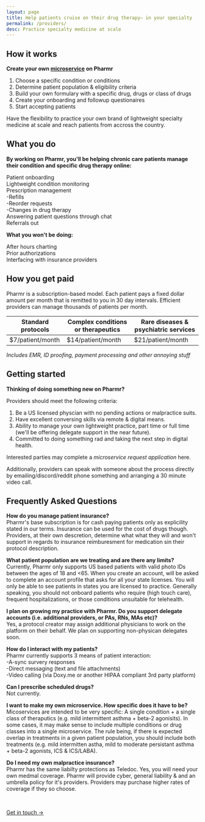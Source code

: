 ```yaml
---
layout: page
title: Help patients cruise on their drug therapy– in your specialty
permalink: /providers/
desc: Practice specialty medicine at scale
---
```

## How it works  

**Create your own [microservice](https://cranky-johnson-407f0c.netlify.app/cgrpmigraine.html) on Pharmr**  

1. Choose a specific condition or conditions
2. Determine patient population & eligibility criteria 
2. Build your own formulary with a specific drug, drugs or class of drugs
3. Create your onboarding and followup questionaires 
4. Start accepting patients  

Have the flexibility to practice your own brand of lightweight specialty medicine at scale and reach patients from accross the country. 


## What you do

**By working on Pharmr, you'll be helping chronic care patients manage their condition and specific drug therapy online:**  

Patient onboarding  
Lightweight condition monitoring  
Prescription management  
  -Refills  
  -Reorder requests  
  -Changes in drug therapy  
Answering patient questions through chat  
Referrals out  

**What you won't be doing:**   

After hours charting  
Prior authorizations  
Interfacing with insurance providers  


## How you get paid  

Pharmr is a subscription-based model. Each patient pays a fixed dollar amount per month that is remitted to you in 30 day intervals. Efficient providers can manage thousands of patients per month. 

| Standard protocols | Complex conditions or therapeutics | Rare diseases & psychiatric services |
|--------------------|------------------------------------|--------------------------------------|
| $7/patient/month   | $14/patient/month                  | $21/patient/month                    |

*Includes EMR, ID proofing, payment processing and other annoying stuff*  


## Getting started   

**Thinking of doing something new on Pharmr?**  

Providers should meet the following criteria:  
1. Be a US licensed physcian with no pending actions or malpractice suits.  
2. Have excellent conversing skills via remote & digital means.  
3. Ability to manage your own lightweight practice, part time or full time (we'll be offering delegate support in the near future).  
4. Committed to doing something rad and taking the next step in digital health.  

Interested parties may complete a *microservice request application* here.  

Additionally, providers can speak with someone about the process directly by emailing/discord/reddit phone something and arranging a 30 minute video call. 


## Frequently Asked Questions   

**How do you manage patient insurance?**  
Pharmr's base subscription is for cash paying patients only as explicility stated in our terms. Insurance can be used for the cost of drugs though. Providers, at their own descretion, determine what what they will and won't support in regards to insurance reimburesment for medication sin their protocol description.  

**What patient population are we treating and are there any limits?**  
Currently, Pharmr only supports US based patients with valid photo IDs between the ages of 18 and <65. When you create an account, will be asked to complete an account profile that asks for all your state licenses. You will only be able to see patients in states you are licensed to practice. Generally speaking, you should not onboard patients who require (high touch care), frequent hospitalizations, or those conditions unsuitable for telehealth.  

**I plan on growing my practice with Pharmr. Do you support delegate accounts (i.e. additional providers, or PAs, RNs, MAs etc)?**  
Yes, a protocol creator may assign additional physicians to work on the platform on their behalf. We plan on supporting non-physican delegates soon.  

**How do I interact with my patients?**  
Pharmr currently supports 3 means of patient interaction:  
  -A-sync survery responses  
  -Direct messaging (text and file attachments)  
  -Video calling (via Doxy.me or another HIPAA compliant 3rd party platform)  
  
**Can I prescribe scheduled drugs?**  
Not currently.  

**I want to make my own microservice. How specific does it have to be?**  
Micoservices are intended to be very specific: A single condition + a single class of theraputics (e.g. mild intermittent asthma + beta-2 agonisits). In some cases, it may make sense to include multiple conditions or drug classes into a single microservice. The rule being, if there is expected overlap in treatments in a given patient population, you should include both treatments (e.g. mild intermitten astha, mild to moderate persistant asthma + beta-2 agonists, ICS & ICS/LABA).  

**Do I need my own malpractice insurance?**  
Pharmr has the same liabilty protections as Teledoc. Yes, you will need your own medmal coverage. Pharmr will provide cyber, general liability & and an umbrella policy for it's providers. Providers may purchase higher rates of coverage if they so choose.  

<br>
<p class="largetype">
  <a href="{{ '/getting-started.html' | relative_url }}">Get in touch →</a>
</p>
